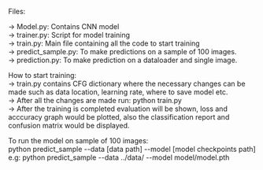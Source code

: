 Files:

-> Model.py: Contains CNN model<br/>
-> trainer.py: Script for model training<br/>
-> train.py: Main file containing all the code to start training<br/>
-> predict_sample.py: To make predictions on a sample of 100 images.<br/>
-> prediction.py: To make prediction on a dataloader and single image.<br/>

How to start training:<br/>
-> train.py contains CFG dictionary where the necessary changes can be made such as data location, learning rate, where to save model etc.<br/>
-> After all the changes are made run: python train.py<br/>
-> After the training is completed evaluation will be shown, loss and acccuracy graph would be plotted, also the classification report and confusion matrix would be displayed.<br/>

To run the model on sample of 100 images:<br/>
python predict_sample --data [data path] --model [model checkpoints path]<br/>
e.g: python predict_sample --data ../data/ --model model/model.pth
